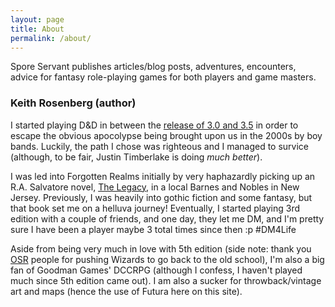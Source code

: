 ```yaml
---
layout: page
title: About
permalink: /about/
---
```


Spore Servant publishes articles/blog posts, adventures, encounters, advice for fantasy role-playing games for both players and game masters.

### Keith Rosenberg (author)

I started playing D&D in between the [release of 3.0 and 3.5][0] in order to escape the obvious apocolypse being brought upon us in the 2000s by boy bands. Luckily, the path I chose was righteous and I managed to survice (although, to be fair, Justin Timberlake is doing *much better*).

I was led into Forgotten Realms initially by very haphazardly picking up an R.A. Salvatore novel, [The Legacy][2], in a local Barnes and Nobles in New Jersey. Previously, I was heavily into gothic fiction and some fantasy, but that book set me on a helluva journey! Eventually, I started playing 3rd edition with a couple of friends, and one day, they let me DM, and I'm pretty sure I have been a player maybe 3 total times since then :p #DM4Life

Aside from being very much in love with 5th edition (side note: thank you [OSR][2] people for pushing Wizards to go back to the old school), I'm also a big fan of Goodman Games' DCCRPG (although I confess, I haven't played much since 5th edition came out). I am also a sucker for throwback/vintage art and maps (hence the use of Futura here on this site).

[0]: https://en.wikipedia.org/wiki/Dungeons_%26_Dragons#Wizards_of_the_Coast
[1]: https://en.wikipedia.org/wiki/The_Legacy_(Forgotten_Realms_novel)
[2]: https://en.wikipedia.org/wiki/Old_School_Revival